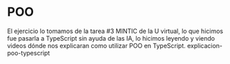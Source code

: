 # POO
El ejercicio lo tomamos de la tarea #3 MINTIC de la U virtual, lo que hicimos fue pasarla a TypeScript sin ayuda de las IA, lo hicimos leyendo y viendo videos dónde nos explicaran como utilizar POO en TypeScript.
explicacion-poo-typescript
